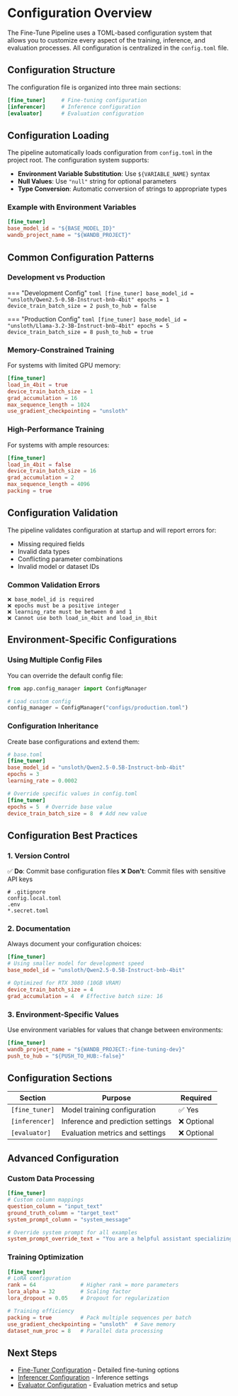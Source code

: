 # Configuration Overview

The Fine-Tune Pipeline uses a TOML-based configuration system that allows you to customize every aspect of the training, inference, and evaluation processes. All configuration is centralized in the `config.toml` file.

## Configuration Structure

The configuration file is organized into three main sections:

```toml
[fine_tuner]     # Fine-tuning configuration
[inferencer]     # Inference configuration  
[evaluator]      # Evaluation configuration
```

## Configuration Loading

The pipeline automatically loads configuration from `config.toml` in the project root. The configuration system supports:

- **Environment Variable Substitution**: Use `${VARIABLE_NAME}` syntax
- **Null Values**: Use `"null"` string for optional parameters
- **Type Conversion**: Automatic conversion of strings to appropriate types

### Example with Environment Variables

```toml
[fine_tuner]
base_model_id = "${BASE_MODEL_ID}"
wandb_project_name = "${WANDB_PROJECT}"
```

## Common Configuration Patterns

### Development vs Production

=== "Development Config"
    ```toml
    [fine_tuner]
    base_model_id = "unsloth/Qwen2.5-0.5B-Instruct-bnb-4bit"
    epochs = 1
    device_train_batch_size = 2
    push_to_hub = false
    ```

=== "Production Config"
    ```toml
    [fine_tuner]
    base_model_id = "unsloth/Llama-3.2-3B-Instruct-bnb-4bit"
    epochs = 5
    device_train_batch_size = 8
    push_to_hub = true
    ```

### Memory-Constrained Training

For systems with limited GPU memory:

```toml
[fine_tuner]
load_in_4bit = true
device_train_batch_size = 1
grad_accumulation = 16
max_sequence_length = 1024
use_gradient_checkpointing = "unsloth"
```

### High-Performance Training

For systems with ample resources:

```toml
[fine_tuner]
load_in_4bit = false
device_train_batch_size = 16
grad_accumulation = 2
max_sequence_length = 4096
packing = true
```

## Configuration Validation

The pipeline validates configuration at startup and will report errors for:

- Missing required fields
- Invalid data types
- Conflicting parameter combinations
- Invalid model or dataset IDs

### Common Validation Errors

```text
❌ base_model_id is required
❌ epochs must be a positive integer
❌ learning_rate must be between 0 and 1
❌ Cannot use both load_in_4bit and load_in_8bit
```

## Environment-Specific Configurations

### Using Multiple Config Files

You can override the default config file:

```python
from app.config_manager import ConfigManager

# Load custom config
config_manager = ConfigManager("configs/production.toml")
```

### Configuration Inheritance

Create base configurations and extend them:

```toml
# base.toml
[fine_tuner]
base_model_id = "unsloth/Qwen2.5-0.5B-Instruct-bnb-4bit"
epochs = 3
learning_rate = 0.0002

# Override specific values in config.toml
[fine_tuner]
epochs = 5  # Override base value
device_train_batch_size = 8  # Add new value
```

## Configuration Best Practices

### 1. Version Control

✅ **Do**: Commit base configuration files
❌ **Don't**: Commit files with sensitive API keys

```gitignore
# .gitignore
config.local.toml
.env
*.secret.toml
```

### 2. Documentation

Always document your configuration choices:

```toml
[fine_tuner]
# Using smaller model for development speed
base_model_id = "unsloth/Qwen2.5-0.5B-Instruct-bnb-4bit"

# Optimized for RTX 3080 (10GB VRAM)
device_train_batch_size = 4
grad_accumulation = 4  # Effective batch size: 16
```

### 3. Environment-Specific Values

Use environment variables for values that change between environments:

```toml
[fine_tuner]
wandb_project_name = "${WANDB_PROJECT:-fine-tuning-dev}"
push_to_hub = "${PUSH_TO_HUB:-false}"
```

## Configuration Sections

| Section | Purpose | Required |
|---------|---------|----------|
| `[fine_tuner]` | Model training configuration | ✅ Yes |
| `[inferencer]` | Inference and prediction settings | ❌ Optional |
| `[evaluator]` | Evaluation metrics and settings | ❌ Optional |

## Advanced Configuration

### Custom Data Processing

```toml
[fine_tuner]
# Custom column mappings
question_column = "input_text"
ground_truth_column = "target_text"
system_prompt_column = "system_message"

# Override system prompt for all examples
system_prompt_override_text = "You are a helpful assistant specializing in..."
```

### Training Optimization

```toml
[fine_tuner]
# LoRA configuration
rank = 64              # Higher rank = more parameters
lora_alpha = 32        # Scaling factor
lora_dropout = 0.05    # Dropout for regularization

# Training efficiency
packing = true         # Pack multiple sequences per batch
use_gradient_checkpointing = "unsloth"  # Save memory
dataset_num_proc = 8   # Parallel data processing
```

## Next Steps

- [Fine-Tuner Configuration](fine-tuner.md) - Detailed fine-tuning options
- [Inferencer Configuration](inferencer.md) - Inference settings
- [Evaluator Configuration](evaluator.md) - Evaluation metrics and setup
